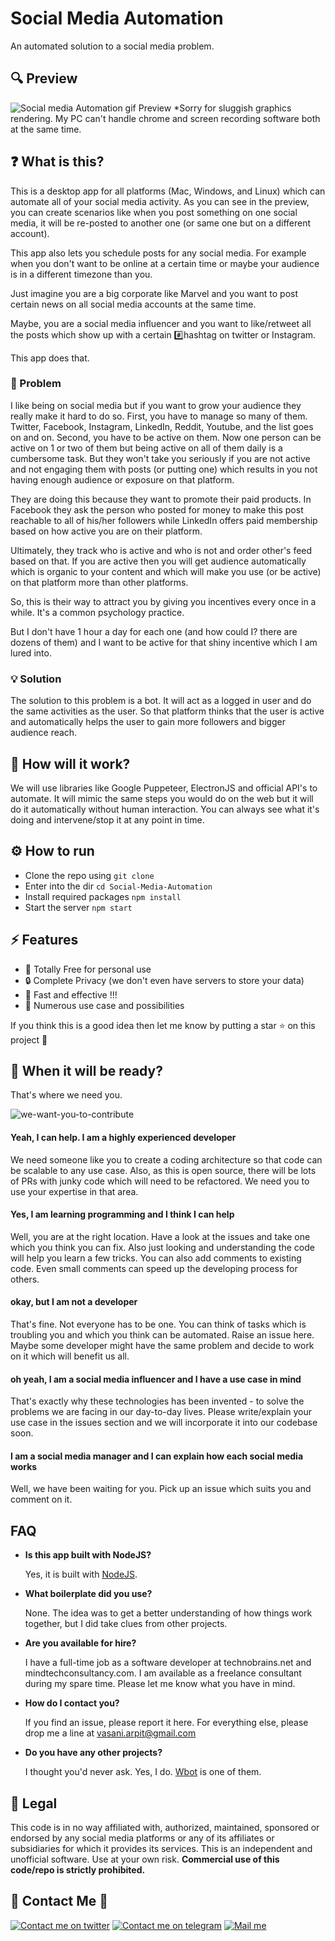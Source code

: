 
# Social Media Automation 
An automated solution to a social media problem. 

## 🔍 Preview
![Social media Automation gif Preview](https://user-images.githubusercontent.com/6497827/63050003-aa027c80-bef7-11e9-95a7-5cdbace131dc.gif)
*Sorry for sluggish graphics rendering. My PC can't handle chrome and screen recording software both at the same time.


## ❓ What is this?

This is a desktop app for all platforms (Mac, Windows, and Linux) which can automate all of your social media activity. As you can see in the preview, you can create scenarios like when you post something on one social media, it will be re-posted to another one (or same one but on a different account). 

This app also lets you schedule posts for any social media. For example when you don't want to be online at a certain time or maybe your audience is in a different timezone than you.

Just imagine you are a big corporate like Marvel and you want to post certain news on all social media accounts at the same time. 

Maybe, you are a social media influencer and you want to like/retweet all the posts which show up with a certain #️⃣hashtag on twitter or Instagram.

This app does that.

### 🤔 Problem

I like being on social media but if you want to grow your audience they really make it hard to do so. First, you have to manage so many of them. Twitter, Facebook, Instagram, LinkedIn, Reddit, Youtube, and the list goes on and on. Second, you have to be active on them. Now one person can be active on 1 or two of them but being active on all of them daily is a cumbersome task. But they won't take you seriously if you are not active and not engaging them with posts (or putting one) which results in you not having enough audience or exposure on that platform.

They are doing this because they want to promote their paid products. In Facebook they ask the person who posted for money to make this post reachable to all of his/her followers while LinkedIn offers paid membership based on how active you are on their platform. 

Ultimately, they track who is active and who is not and order other's feed based on that. If you are active then you will get audience automatically which is organic to your content  and which will make you use (or be active) on that platform more than other platforms. 

So, this is their way to attract you by giving you incentives every once in a while. It's a common psychology practice.

But I don't have 1 hour a day for each one (and how could I? there are dozens of them) and I want to be active for that shiny incentive which I am lured into. 

### 💡 Solution

The solution to this problem is a bot. It will act as a logged in user and do the same activities as the user. So that platform thinks that the user is active and automatically helps the user to gain more followers and bigger audience reach.

## 🤨 How  will it work?

We will use libraries like Google Puppeteer, ElectronJS and official API's to automate. It will mimic the same steps you would do on the web but it will do it automatically without human interaction. You can always see what it's doing and intervene/stop it at any point in time.

## ⚙ How to run

  - Clone the repo using `git clone`
  - Enter into the dir `cd Social-Media-Automation`
  - Install required packages `npm install`
  - Start the server `npm start`


## ⚡ Features

 - 💯 Totally Free for personal use
 - 🔒 Complete Privacy (we don't even have servers to store your data)  
 - 🚀 Fast and effective !!!
 - 🤯 Numerous use case and possibilities

If you think this is a good idea then let me know by putting a star ⭐ on this project 🙂



## 🤨 When it will be ready?
That's where we need you.

![we-want-you-to-contribute](https://user-images.githubusercontent.com/6497827/63040885-1d9a8e80-bee4-11e9-900e-ff4920762e52.jpg)

#### Yeah, I can help. I am a highly experienced developer
We need someone like you to create a coding architecture so that code can be scalable to any use case. Also, as this is open source, there will be lots of PRs with junky code which will need to be refactored. We need you to use your expertise in that area. 

#### Yes, I am learning programming and I think I can help
Well, you are at the right location. Have a look at the issues and take one which you think you can fix. Also just looking and understanding the code will help you learn a few tricks. You can also add comments to existing code. Even small comments can speed up the developing process for others. 

#### okay, but I am not a developer
That's fine. Not everyone has to be one. You can think of tasks which is troubling you and which you think can be automated. Raise an issue here. Maybe some developer might have the same problem and decide to work on it which will benefit us all.

#### oh yeah, I am a social media influencer and I have a use case in mind

That's exactly why these technologies has been invented - to solve the problems we are facing in our day-to-day lives. Please write/explain your use case in the issues section and we will incorporate it into our codebase soon.

#### I am a social media manager and I can explain how each social media works

Well, we have been waiting for you. Pick up an issue which suits you and comment on it.



## FAQ

* **Is this app built with NodeJS?**
  
  Yes, it is built with [NodeJS](https://nodejs.org/en/).

* **What boilerplate did you use?**

  None. The idea was to get a better understanding of how things work together, but I did take clues from other projects.

* **Are you available for hire?**

  I have a full-time job as a software developer at technobrains.net and mindtechconsultancy.com. I am available as a freelance consultant during my spare time. Please let me know what you have in mind.

* **How do I contact you?**

  If you find an issue, please report it here. For everything else, please drop me a line at vasani.arpit@gmail.com

* **Do you have any other projects?**
  
  I thought you'd never ask. Yes, I do. [Wbot](https://github.com/vasani-arpit/WBOT) is one of them.

## 📄 Legal 

This code is in no way affiliated with, authorized, maintained, sponsored or endorsed by any social media platforms or any of its affiliates or subsidiaries for which it provides its services. This is an independent and unofficial software. Use at your own risk. **Commercial use of this code/repo is strictly prohibited.**


## 👋 Contact Me 👋

[![Contact me on twitter][twitter_logo]][twitter]
[![Contact me on telegram][telegram_logo]][telegram]
[![Mail me][gmail_logo]][gmail]

[twitter_logo]: https://user-images.githubusercontent.com/6497827/57843958-c30e6b00-77ec-11e9-97bd-dfbc800f96a9.png
[telegram_logo]: https://user-images.githubusercontent.com/6497827/57844175-2ac4b600-77ed-11e9-8488-f2d45efa7497.png
[gmail_logo]: https://user-images.githubusercontent.com/6497827/62424751-c1b85480-b6f0-11e9-97de-096c0a980829.png
[twitter]: https://twitter.com/ArpitVasani
[telegram]: http://t.me/Arpit_Vasani
[gmail]: mailto:vasani.arpit@gmail.com?subject=Regarding%20Wbot&body=Hi
